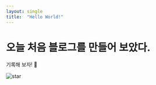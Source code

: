 ```yaml
---
layout: single
title:  "Hello World!"
---
```


# 오늘 처음 블로그를 만들어 보았다.

기록해 보자! 🚀



![star]({{site.url}}/images/2023-12-02-first/star.jpeg)
